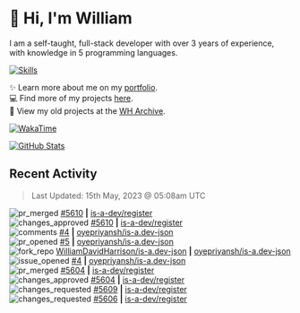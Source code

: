 # 👋 Hi, I'm William
I am a self-taught, full-stack developer with over 3 years of experience, with knowledge in 5 programming languages.

[![Skills](https://skillicons.dev/icons?i=css,cloudflare,discord,bots,docker,express,firebase,git,github,githubactions,html,js,linux,md,mongodb,netlify,nodejs,py,tailwind,ts,vercel,vscode,wordpress,workers)](https://wdh.gg/dev)

✨️ Learn more about me on my [portfolio](https://wdh.gg/dev).
<br>
💻 Find more of my projects [here](https://wdh.gg/github-org).
<br>
📁 View my old projects at the [WH Archive](https://wdh.gg/github-archive).

[![WakaTime](https://wakatime.com/badge/user/817e29c1-e1ac-4adc-936b-37bfa447c165.svg?style=for-the-badge)](https://wdh.gg/wakatime)

[![GitHub Stats](https://github-readme-stats.vercel.app/api?username=williamdavidharrison&theme=algolia&show_icons=true&border_radius=8&count_private=true&include_all_commits=true)](https://wdh.gg/github)

## Recent Activity
<!--RECENT_ACTIVITY:last_update-->
> Last Updated: 15th May, 2023 @ 05:08am UTC
<!--RECENT_ACTIVITY:last_update_end-->

<!--RECENT_ACTIVITY:start-->
![pr_merged](https://cdn.jsdelivr.net/gh/Readme-Workflows/Readme-Icons@main/icons/octicons/PullRequestMerged.svg) [#5610](https://github.com/is-a-dev/register/pull/5610) **|** [is-a-dev/register](https://github.com/is-a-dev/register)<br>
![changes_approved](https://cdn.jsdelivr.net/gh/Readme-Workflows/Readme-Icons@main/icons/octicons/ApprovedChanges.svg) [#5610](https://github.com/is-a-dev/register/pull/5610#pullrequestreview-1425709253) **|** [is-a-dev/register](https://github.com/is-a-dev/register)<br>
![comments](https://cdn.jsdelivr.net/gh/Readme-Workflows/Readme-Icons@main/icons/octicons/Comment.svg) [#4](https://github.com/oyepriyansh/is-a.dev-json/issues/4#issuecomment-1547047827) **|** [oyepriyansh/is-a.dev-json](https://github.com/oyepriyansh/is-a.dev-json)<br>
![pr_opened](https://cdn.jsdelivr.net/gh/Readme-Workflows/Readme-Icons@main/icons/octicons/PullRequestOpened.svg) [#5](https://github.com/oyepriyansh/is-a.dev-json/pull/5) **|** [oyepriyansh/is-a.dev-json](https://github.com/oyepriyansh/is-a.dev-json)<br>
![fork_repo](https://cdn.jsdelivr.net/gh/Readme-Workflows/Readme-Icons@main/icons/octicons/ForkedRepository.svg) [WilliamDavidHarrison/is-a.dev-json](https://github.com/WilliamDavidHarrison/is-a.dev-json) **|** [oyepriyansh/is-a.dev-json](https://github.com/oyepriyansh/is-a.dev-json)<br>
![issue_opened](https://cdn.jsdelivr.net/gh/Readme-Workflows/Readme-Icons@main/icons/octicons/IssueOpened.svg) [#4](https://github.com/oyepriyansh/is-a.dev-json/issues/4) **|** [oyepriyansh/is-a.dev-json](https://github.com/oyepriyansh/is-a.dev-json)<br>
![pr_merged](https://cdn.jsdelivr.net/gh/Readme-Workflows/Readme-Icons@main/icons/octicons/PullRequestMerged.svg) [#5604](https://github.com/is-a-dev/register/pull/5604) **|** [is-a-dev/register](https://github.com/is-a-dev/register)<br>
![changes_approved](https://cdn.jsdelivr.net/gh/Readme-Workflows/Readme-Icons@main/icons/octicons/ApprovedChanges.svg) [#5604](https://github.com/is-a-dev/register/pull/5604#pullrequestreview-1425633062) **|** [is-a-dev/register](https://github.com/is-a-dev/register)<br>
![changes_requested](https://cdn.jsdelivr.net/gh/Readme-Workflows/Readme-Icons@main/icons/octicons/RequestedChanges.svg) [#5609](https://github.com/is-a-dev/register/pull/5609#pullrequestreview-1425632922) **|** [is-a-dev/register](https://github.com/is-a-dev/register)<br>
![changes_requested](https://cdn.jsdelivr.net/gh/Readme-Workflows/Readme-Icons@main/icons/octicons/RequestedChanges.svg) [#5606](https://github.com/is-a-dev/register/pull/5606#pullrequestreview-1425632695) **|** [is-a-dev/register](https://github.com/is-a-dev/register)<br>
<!--RECENT_ACTIVITY:end-->
